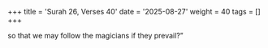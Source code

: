 +++
title = 'Surah 26, Verses 40'
date = '2025-08-27'
weight = 40
tags = []
+++

so that we may follow the magicians if they prevail?”